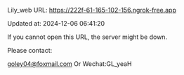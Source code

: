 Lily_web URL: https://222f-61-165-102-156.ngrok-free.app

Updated at: 2024-12-06 06:41:20

If you cannot open this URL, the server might be down.

Please contact: 

goley04@foxmail.com Or Wechat:GL_yeaH